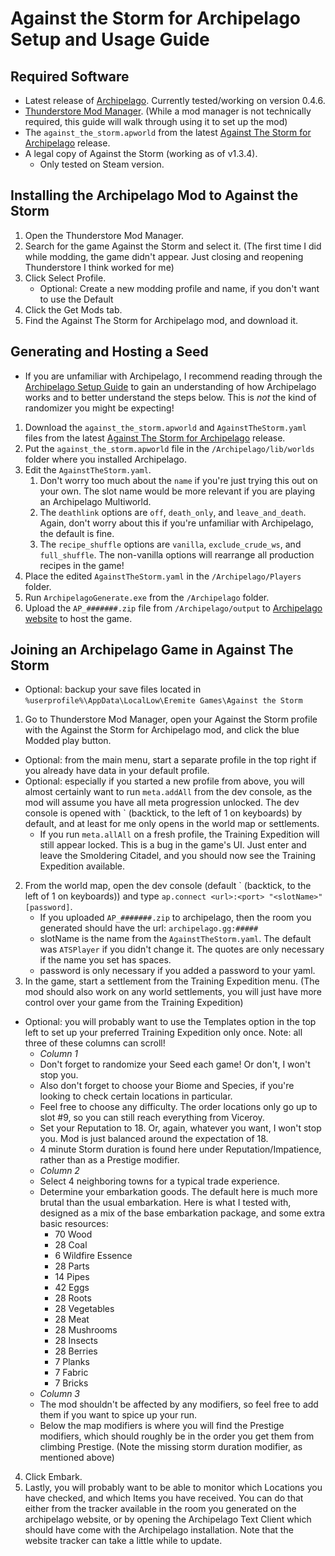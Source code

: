 # Against the Storm for Archipelago Setup and Usage Guide

## Required Software
* Latest release of [Archipelago](https://github.com/ArchipelagoMW/Archipelago/releases). Currently tested/working on version 0.4.6.
* [Thunderstore Mod Manager](https://www.overwolf.com/app/thunderstore-thunderstore_mod_manager). (While a mod manager is not technically required, this guide will walk through using it to set up the mod)
* The `against_the_storm.apworld` from the latest [Against The Storm for Archipelago](https://github.com/RyanCirincione/ArchipelagoATS/releases) release.
* A legal copy of Against the Storm (working as of v1.3.4).
   * Only tested on Steam version.

## Installing the Archipelago Mod to Against the Storm
1. Open the Thunderstore Mod Manager.
2. Search for the game Against the Storm and select it. (The first time I did while modding, the game didn't appear. Just closing and reopening Thunderstore I think worked for me)
3. Click Select Profile.
    - Optional: Create a new modding profile and name, if you don't want to use the Default
4. Click the Get Mods tab.
5. Find the Against The Storm for Archipelago mod, and download it.

## Generating and Hosting a Seed
* If you are unfamiliar with Archipelago, I recommend reading through the [Archipelago Setup Guide](https://archipelago.gg/tutorial/Archipelago/setup/en) to gain an understanding of how Archipelago works and to better understand the steps below. This is *not* the kind of randomizer you might be expecting!
1. Download the `against_the_storm.apworld` and `AgainstTheStorm.yaml` files from the latest [Against The Storm for Archipelago](https://github.com/RyanCirincione/ArchipelagoATS/releases) release.
2. Put the `against_the_storm.apworld` file in the `/Archipelago/lib/worlds` folder where you installed Archipelago.
3. Edit the `AgainstTheStorm.yaml`.
    1. Don't worry too much about the `name` if you're just trying this out on your own. The slot name would be more relevant if you are playing an Archipelago Multiworld.
    2. The `deathlink` options are `off`, `death_only`, and `leave_and_death`. Again, don't worry about this if you're unfamiliar with Archipelago, the default is fine.
    3. The `recipe_shuffle` options are `vanilla`, `exclude_crude_ws`, and `full_shuffle`. The non-vanilla options will rearrange all production recipes in the game!
4. Place the edited `AgainstTheStorm.yaml` in the `/Archipelago/Players` folder.
5. Run `ArchipelagoGenerate.exe` from the `/Archipelago` folder.
6. Upload the `AP_#######.zip` file from `/Archipelago/output` to [Archipelago website](https://archipelago.gg/uploads) to host the game.

## Joining an Archipelago Game in Against The Storm
* Optional: backup your save files located in `%userprofile%\AppData\LocalLow\Eremite Games\Against the Storm`
1. Go to Thunderstore Mod Manager, open your Against the Storm profile with the Against the Storm for Archipelago mod, and click the blue Modded play button.
* Optional: from the main menu, start a separate profile in the top right if you already have data in your default profile.
* Optional: especially if you started a new profile from above, you will almost certainly want to run `meta.addAll` from the dev console, as the mod will assume you have all meta progression unlocked. The dev console is opened with \` (backtick, to the left of 1 on keyboards) by default, and at least for me only opens in the world map or settlements.
  * If you run `meta.allAll` on a fresh profile, the Training Expedition will still appear locked. This is a bug in the game's UI. Just enter and leave the Smoldering Citadel, and you should now see the Training Expedition available.
2. From the world map, open the dev console (default \` (backtick, to the left of 1 on keyboards)) and type `ap.connect <url>:<port> "<slotName>" [password]`.
    * If you uploaded `AP_#######.zip` to archipelago, then the room you generated should have the url: `archipelago.gg:#####`
    * slotName is the name from the `AgainstTheStorm.yaml`. The default was `ATSPlayer` if you didn't change it. The quotes are only necessary if the name you set has spaces.
    * password is only necessary if you added a password to your yaml.
3. In the game, start a settlement from the Training Expedition menu. (The mod should also work on any world settlements, you will just have more control over your game from the Training Expedition)
* Optional: you will probably want to use the Templates option in the top left to set up your preferred Training Expedition only once. Note: all three of these columns can scroll!
    * *Column 1*
    * Don't forget to randomize your Seed each game! Or don't, I won't stop you.
    * Also don't forget to choose your Biome and Species, if you're looking to check certain locations in particular.
    * Feel free to choose any difficulty. The order locations only go up to slot #9, so you can still reach everything from Viceroy.
    * Set your Reputation to 18. Or, again, whatever you want, I won't stop you. Mod is just balanced around the expectation of 18.
    * 4 minute Storm duration is found here under Reputation/Impatience, rather than as a Prestige modifier.
    * *Column 2*
    * Select 4 neighboring towns for a typical trade experience.
    * Determine your embarkation goods. The default here is much more brutal than the usual embarkation. Here is what I tested with, designed as a mix of the base embarkation package, and some extra basic resources:
        * 70 Wood
        * 28 Coal
        * 6 Wildfire Essence
        * 28 Parts
        * 14 Pipes
        * 42 Eggs
        * 28 Roots
        * 28 Vegetables
        * 28 Meat
        * 28 Mushrooms
        * 28 Insects
        * 28 Berries
        * 7 Planks
        * 7 Fabric
        * 7 Bricks
    * *Column 3*
    * The mod shouldn't be affected by any modifiers, so feel free to add them if you want to spice up your run.
    * Below the map modifiers is where you will find the Prestige modifiers, which should roughly be in the order you get them from climbing Prestige. (Note the missing storm duration modifier, as mentioned above)
4. Click Embark.
5. Lastly, you will probably want to be able to monitor which Locations you have checked, and which Items you have received. You can do that either from the tracker available in the room you generated on the archipelago website, or by opening the Archipelago Text Client which should have come with the Archipelago installation. Note that the website tracker can take a little while to update.
